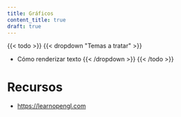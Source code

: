 ```yaml
---
title: Gráficos
content_title: true
draft: true
---
```


{{< todo >}}
{{< dropdown "Temas a tratar" >}}
- Cómo renderizar texto
{{< /dropdown >}}
{{< /todo >}}

# Recursos

- <https://learnopengl.com>
